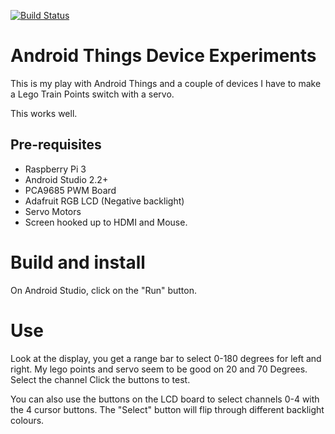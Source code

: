 [![Build Status](https://travis-ci.org/wintersandroid/Android-Things-Device-Experiments.svg?branch=master)](https://travis-ci.org/wintersandroid/Android-Things-Device-Experiments)

Android Things Device Experiments
=====================================

This is my play with Android Things and a couple of devices I have to make a Lego Train Points switch
with a servo.

This works well.


Pre-requisites
--------------

- Raspberry Pi 3
- Android Studio 2.2+
- PCA9685 PWM Board
- Adafruit RGB LCD (Negative backlight)
- Servo Motors
- Screen hooked up to HDMI and Mouse.

Build and install
=================

On Android Studio, click on the "Run" button.

Use
===
Look at the display, you get a range bar to select 0-180 degrees for left and right.
My lego points and servo seem to be good on 20 and 70 Degrees.
Select the channel
Click the buttons to test.

You can also use the buttons on the LCD board to select channels 0-4 with the
4 cursor buttons. The "Select" button will flip through different backlight
colours.


